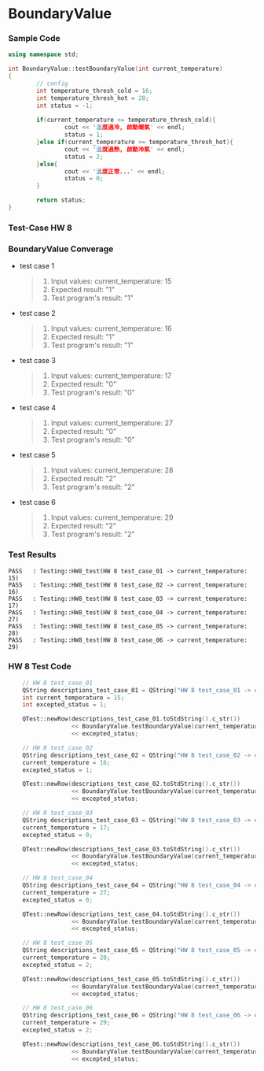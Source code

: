 # BoundaryValue

### Sample Code
```c++  {.line-numbers}
using namespace std;

int BoundaryValue::testBoundaryValue(int current_temperature)
{
        // config
        int temperature_thresh_cold = 16;
        int temperature_thresh_hot = 28;
        int status = -1;
        
        if(current_temperature <= temperature_thresh_cold){
                cout << '溫度過冷, 啟動暖氣' << endl;
                status = 1;
        }else if(current_temperature >= temperature_thresh_hot){
                cout << '溫度過熱, 啟動冷氣' << endl;
                status = 2;
        }else{
                cout << '溫度正常...' << endl;
                status = 0;
        }

        return status;
}

```


### Test-Case HW 8

### BoundaryValue Converage
* test case 1 
    >1. Input values: current_temperature: 15 
    >2. Expected result: "1"
    >3. Test program's result: "1"
* test case 2
    >1. Input values: current_temperature: 16
    >2. Expected result: "1"
    >3. Test program's result: "1"
* test case 3 
    >1. Input values: current_temperature: 17
    >2. Expected result: "0"
    >3. Test program's result: "0"
* test case 4
    >1. Input values: current_temperature: 27
    >2. Expected result: "0"
    >3. Test program's result: "0"
* test case 5
    >1. Input values: current_temperature: 28
    >2. Expected result: "2"
    >3. Test program's result: "2"
* test case 6
    >1. Input values: current_temperature: 29
    >2. Expected result: "2"
    >3. Test program's result: "2"


### Test Results
```
PASS   : Testing::HW8_test(HW 8 test_case_01 -> current_temperature: 15)
PASS   : Testing::HW8_test(HW 8 test_case_02 -> current_temperature: 16)
PASS   : Testing::HW8_test(HW 8 test_case_03 -> current_temperature: 17)
PASS   : Testing::HW8_test(HW 8 test_case_04 -> current_temperature: 27)
PASS   : Testing::HW8_test(HW 8 test_case_05 -> current_temperature: 28)
PASS   : Testing::HW8_test(HW 8 test_case_06 -> current_temperature: 29)
```


### HW 8 Test Code
```c++
    // HW 8 test_case_01
    QString descriptions_test_case_01 = QString("HW 8 test_case_01 -> current_temperature: 15");
    int current_temperature = 15;
    int excepted_status = 1;

    QTest::newRow(descriptions_test_case_01.toStdString().c_str())
                  << BoundaryValue.testBoundaryValue(current_temperature)
                  << excepted_status;

    // HW 8 test_case_02
    QString descriptions_test_case_02 = QString("HW 8 test_case_02 -> current_temperature: 16");
    current_temperature = 16;
    excepted_status = 1;

    QTest::newRow(descriptions_test_case_02.toStdString().c_str())
                  << BoundaryValue.testBoundaryValue(current_temperature)
                  << excepted_status;

    // HW 8 test_case_03
    QString descriptions_test_case_03 = QString("HW 8 test_case_03 -> current_temperature: 17");
    current_temperature = 17;
    excepted_status = 0;

    QTest::newRow(descriptions_test_case_03.toStdString().c_str())
                  << BoundaryValue.testBoundaryValue(current_temperature)
                  << excepted_status;

    // HW 8 test_case_04
    QString descriptions_test_case_04 = QString("HW 8 test_case_04 -> current_temperature: 27");
    current_temperature = 27;
    excepted_status = 0;

    QTest::newRow(descriptions_test_case_04.toStdString().c_str())
                  << BoundaryValue.testBoundaryValue(current_temperature)
                  << excepted_status;

    // HW 8 test_case_05
    QString descriptions_test_case_05 = QString("HW 8 test_case_05 -> current_temperature: 28");
    current_temperature = 28;
    excepted_status = 2;

    QTest::newRow(descriptions_test_case_05.toStdString().c_str())
                  << BoundaryValue.testBoundaryValue(current_temperature)
                  << excepted_status;

    // HW 8 test_case_06
    QString descriptions_test_case_06 = QString("HW 8 test_case_06 -> current_temperature: 29");
    current_temperature = 29;
    excepted_status = 2;

    QTest::newRow(descriptions_test_case_06.toStdString().c_str())
                  << BoundaryValue.testBoundaryValue(current_temperature)
                  << excepted_status;
```
